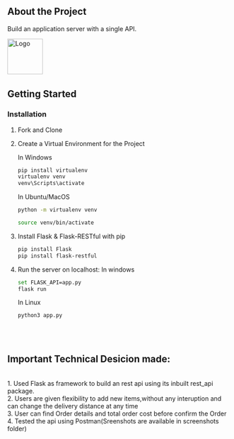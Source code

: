 ## About the Project

Build an application server with a single API.


<img src="https://upload.wikimedia.org/wikipedia/commons/thumb/c/c3/Python-logo-notext.svg/768px-Python-logo-notext.svg.png" alt="Logo" width="80" height="80"> &nbsp;
   

<!-- Getting started -->

## Getting Started

### Installation 

1. Fork and Clone
  

2. Create a Virtual Environment for the Project

    In Windows
    ```bash
    pip install virtualenv
    virtualenv venv
    venv\Scripts\activate
    ```

    In Ubuntu/MacOS
    ```bash
    python -m virtualenv venv

    source venv/bin/activate
    ```
   
  

3. Install Flask & Flask-RESTful with pip

    ```bash
    pip install Flask
    pip install flask-restful
    ```


4. Run the server on localhost:
    In windows

    ```bash
    set FLASK_API=app.py
    flask run
    ```
    In Linux
    ```bash
    python3 app.py
    ```
    
<br>
<br>

## Important Technical Desicion made:

<br>
1. Used Flask as framework to build an rest api using its inbuilt rest_api package.<br>
2. Users are given flexibility to add new items,without any interuption and can change the delivery distance at any time <br>
3. User can find Order details and total order cost before confirm the Order<br>
4. Tested the api using Postman(Sreenshots are available in screenshots folder)<br>
    
   
